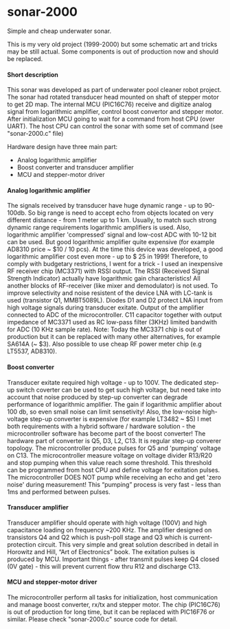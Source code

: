 # sonar-2000
Simple and cheap underwater sonar.

This is my very old project (1999-2000) but some schematic art and tricks may be still actual.
Some components is out of production now and should be replaced.

#### Short description

This sonar was developed as part of underwater pool cleaner robot project.
The sonar had rotated transducer head mounted on shaft of stepper motor to get 2D map.
The internal MCU (PIC16C76) receive and digitize analog signal from logarithmic amplifier, 
control boost convertor and stepper motor.
After initialization MCU going to wait for a command from host CPU (over UART).
The host CPU can control the sonar with some set of command (see "sonar-2000.c" file)

Hardware design have three main part:
- Analog logarithmic amplifier
- Boost converter and transducer amplifier
- MCU and stepper-motor driver

#### Analog logarithmic amplifier
The signals received by transducer have huge dynamic range - up to 90-100db.
So big range is need to accept echo from objects located on very different distance - from 1 meter up to 1 km.
Usually, to match such strong dynamic range requirements logarithmic amplifiers is used.
Also, logarithmic amplifier 'compressed' signal and low-cost ADC with 10-12 bit can be used.
But good logarithmic amplifier quite expensive (for example AD8310 price ~ $10 / 10 pcs).
At the time this device was developed, a good logarithmic amplifier cost even more - up to $ 25 in 1999!
Therefore, to comply with budgetary restrictions, I went for a trick - I used an inexpensive RF receiver chip (MC3371) with RSSI output.
The RSSI (Received Signal Strength Indicator) actually have logarithmic gain characteristics!
All another blocks of RF-receiver (like mixer and demodulator) is not used.
To improve selectivity and noise resistent of the device LNA with LC-tank is used (transistor Q1, MMBT5089L).
Diodes D1 and D2 protect LNA input from high voltage signals during transducer exitate.
Output of the amplifier connected to ADC of the microcontroller. 
C11 capacitor together with output impedance of MC3371 used as RC low-pass filter (3KHz) limited bandwith for ADC (10 KHz sample rate).
Note: Today the MC3371 chip is out of production but it can be replaced with many other alternatives, for example SA614A (~ $3).
Also possible to use cheap RF power meter chip (e.g LT5537, AD8310).

#### Boost converter
Transducer exitate required high voltage - up to 100V.
The dedicated step-up switch coverter can be used to get such high voltage, but need take into account that noise produced by step-up converter can degrade performance of logarithmic amplifier. 
The gain if logarithmic amplifier about 100 db, so even small noise can limit sensetivity!
Also, the low-noise high-voltage step-up converter is expensive (for example LT3482 ~ $5)
I met both requirements with a hybrid software / hardware solution - the microcontroller software has become part of the boost converter!
The hardware part of converter is Q5, D3, L2, C13. It is regular step-up converer topology. The microcontroller produce pulses for
Q5  and 'pumping' voltage on C13. The microcontroller measure voltage on voltage divider R13/R20 and stop pumping when this value reach some threshold. This threshold can be programmed from host CPU and define voltage for exitation pulses. 
The microcontroller DOES NOT pump while receiving an echo and get 'zero noise' during measurement!
This “pumping” process is very fast - less than 1ms and performed between pulses.

#### Transducer amplifier
Transducer amplifier should operate with high voltage (100V) and high capacitance loading on frequency ~200 KHz.
The amplifier designed on transistors Q4 and Q2 which is push-poll stage and Q3 which is current-protection circuit. 
This very simple and great solution described in detail in Horowitz and Hill, “Art of Electronics” book.
The exitation pulses is produced by MCU. 
Important things - after transmit pulses keep Q4 closed (0V gate) - this will prevent current flow thru R12 and discharge C13.

#### MCU and stepper-motor driver
The microcontroller perform all tasks for initialization, host communication and manage boost converter, rx/tx and stepper motor.
The chip (PIC16C76) is out of production for long time, but it can be replaced with PIC16F76 or similar.
Please check "sonar-2000.c" source code for detail.


